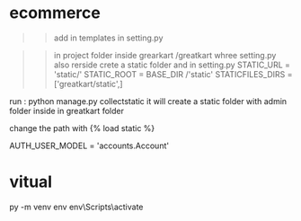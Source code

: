 # ecommerce


>>add in templates in setting.py



>>in project folder inside grearkart /greatkart whree setting.py also rerside
 crete a static folder and in setting.py
STATIC_URL = 'static/'
STATIC_ROOT = BASE_DIR /'static'
STATICFILES_DIRS = ['greatkart/static',]


run : python manage.py collectstatic it will create a static folder with admin folder inside in greatkart folder

change the path with {% load static %}

AUTH_USER_MODEL = 'accounts.Account'

# vitual

py -m venv env
env\Scripts\activate

